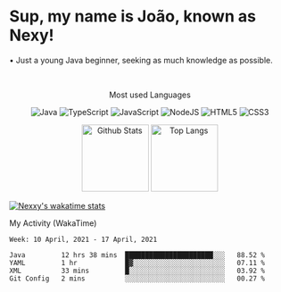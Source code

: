 <h1>Sup, my name is João, known as Nexy!</h1>
<p>• Just a young Java beginner, seeking as much knowledge as possible.</p>

  <br>
  <p align="center">Most used Languages</p>
  <p align="center">
    <img alt="Java" src="https://img.shields.io/badge/java-%23ED8B00.svg?&style=for-the-badge&logo=java&logoColor=white"/>
    <img alt="TypeScript" src="https://img.shields.io/badge/typescript%20-%23007ACC.svg?&style=for-the-badge&logo=typescript&logoColor=white"/>
    <img alt="JavaScript" src="https://img.shields.io/badge/javascript%20-%23323330.svg?&style=for-the-badge&logo=javascript&logoColor=%23F7DF1E"/>
    <img alt="NodeJS" src="https://img.shields.io/badge/node.js%20-%2343853D.svg?&style=for-the-badge&logo=node.js&logoColor=white"/>
    <img alt="HTML5" src="https://img.shields.io/badge/html5%20-%23E34F26.svg?&style=for-the-badge&logo=html5&logoColor=white"/>
    <img alt="CSS3" src="https://img.shields.io/badge/css3%20-%231572B6.svg?&style=for-the-badge&logo=css3&logoColor=white"/>
  </p>

<p align="center">
  <img alt= "Github Stats" src= "https://github-readme-stats.vercel.app/api?username=nexxyy&show_icons=true&theme=gotham&hide_title=true" height="120px">
  <img alt= "Top Langs" src="https://github-readme-stats.vercel.app/api/top-langs/?username=Nexxyy&theme=gotham" height="120px">
</p>  

[![Nexxy's wakatime stats](https://github-readme-stats.vercel.app/api/wakatime?username=Nexy1211&theme=gotham)](https://github.com/anuraghazra/github-readme-stats)

My Activity (WakaTime)
<!--START_SECTION:waka-->
```text
Week: 10 April, 2021 - 17 April, 2021

Java         12 hrs 38 mins  ██████████████████████░░░   88.52 % 
YAML         1 hr            █▓░░░░░░░░░░░░░░░░░░░░░░░   07.11 % 
XML          33 mins         █░░░░░░░░░░░░░░░░░░░░░░░░   03.92 % 
Git Config   2 mins          ░░░░░░░░░░░░░░░░░░░░░░░░░   00.27 % 
```
<!--END_SECTION:waka-->
